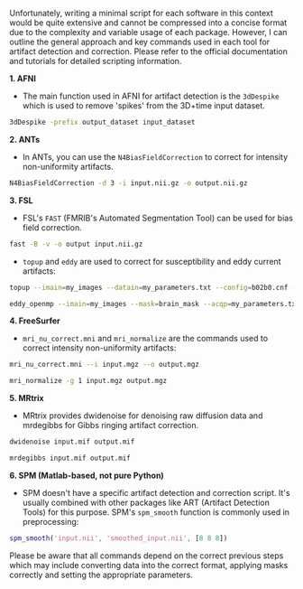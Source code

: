 Unfortunately, writing a minimal script for each software in this context would be quite extensive and cannot be compressed into a concise format due to the complexity and variable usage of each package. However, I can outline the general approach and key commands used in each tool for artifact detection and correction. Please refer to the official documentation and tutorials for detailed scripting information. 

**1. AFNI**

- The main function used in AFNI for artifact detection is the `3dDespike` which is used to remove 'spikes' from the 3D+time input dataset. 

```bash
3dDespike -prefix output_dataset input_dataset
```

**2. ANTs**

- In ANTs, you can use the `N4BiasFieldCorrection` to correct for intensity non-uniformity artifacts.

```bash
N4BiasFieldCorrection -d 3 -i input.nii.gz -o output.nii.gz
```

**3. FSL**

- FSL's `FAST` (FMRIB's Automated Segmentation Tool) can be used for bias field correction.

```bash
fast -B -v -o output input.nii.gz
```

- `topup` and `eddy` are used to correct for susceptibility and eddy current artifacts:

```bash
topup --imain=my_images --datain=my_parameters.txt --config=b02b0.cnf --out=topup_results

eddy_openmp --imain=my_images --mask=brain_mask --acqp=my_parameters.txt --index=index.txt --out=eddy_results
```

**4. FreeSurfer**

- `mri_nu_correct.mni` and `mri_normalize` are the commands used to correct intensity non-uniformity artifacts:

```bash
mri_nu_correct.mni --i input.mgz --o output.mgz

mri_normalize -g 1 input.mgz output.mgz
```
    
**5. MRtrix**

- MRtrix provides dwidenoise for denoising raw diffusion data and mrdegibbs for Gibbs ringing artifact correction.

```bash
dwidenoise input.mif output.mif 

mrdegibbs input.mif output.mif
```

**6. SPM (Matlab-based, not pure Python)**

- SPM doesn't have a specific artifact detection and correction script. It's usually combined with other packages like ART (Artifact Detection Tools) for this purpose. SPM's `spm_smooth` function is commonly used in preprocessing:

```matlab
spm_smooth('input.nii', 'smoothed_input.nii', [8 8 8])
```
      
Please be aware that all commands depend on the correct previous steps which may include converting data into the correct format, applying masks correctly and setting the appropriate parameters.